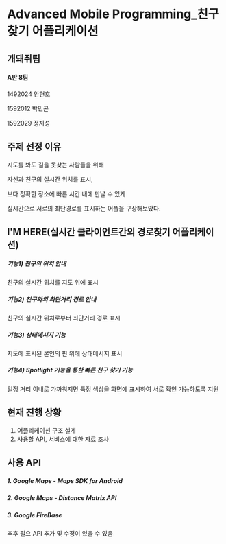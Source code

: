 # Advanced Mobile Programming_친구찾기 어플리케이션

## 개돼쥐팀

#### A반 8팀

1492024 안현호

1592012 박민곤

1592029 정지성

## 주제 선정 이유

지도를 봐도 길을 못찾는 사람들을 위해

자신과 친구의 실시간 위치를 표시,

보다 정확한 장소에 빠른 시간 내에 만날 수 있게

실시간으로 서로의 최단경로를 표시하는 어플을 구상해보았다.

## I'M HERE(실시간 클라이언트간의 경로찾기 어플리케이션)

##### 기능1) 친구의 위치 안내

친구의 실시간 위치를 지도 위에 표시

##### 기능2) 친구와의 최단거리 경로 안내

친구의 실시간 위치로부터 최단거리 경로 표시

##### 기능3) 상태메시지 기능

지도에 표시된 본인의 핀 위에 상태메시지 표시

##### 기능4) Spotlight 기능을 통한 빠른 친구 찾기 기능

일정 거리 이내로 가까워지면 특정 색상을 화면에 표시하여 서로 확인 가능하도록 지원

## 현재 진행 상황

1. 어플리케이션 구조 설계
2. 사용할 API, 서비스에 대한 자료 조사

## 사용 API

##### 1. Google Maps - Maps SDK for Android

##### 2. Google Maps - Distance Matrix API

##### 3. Google FireBase

추후 필요 API 추가 및 수정이 있을 수 있음
